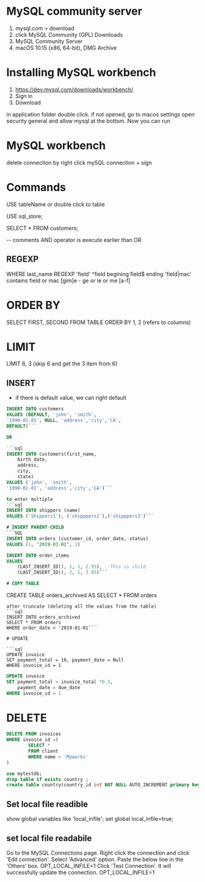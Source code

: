 # MySQL community server

1) mysql.com > download
2) click MySQL Community (GPL) Downloads
3) MySQL Community Server
4) macOS 10.15 (x86, 64-bit), DMG Archive

# Installing MySQL workbench

1) https://dev.mysql.com/downloads/workbench/
2) Sign in
3) Download


in application folder double click.
if not opened, go to macos settings open security general
and allow mysql at the bottom.
Now you can run


# MySQL workbench
delete connection by right click
mySQL connection + sign

# Commands
USE tableName or double click to table

USE sql_store;

SELECT *
FROM customers;

-- comments
AND operator is execute earlier than OR

## REGEXP  
WHERE last_name REGEXP 'field'
^field begining
field$ ending
'field|mac' contains field or mac
[gim]e - ge or ie or me
[a-f]

# ORDER BY

SELECT FIRST, SECOND
FROM TABLE
ORDER BY 1, 2 (refers to columns)

# LIMIT
LIMIT 6, 3  (skip 6 and get the 3 item from 6)

## INSERT
* if there is default value, we can right default

```sql
INSERT INTO customers
VALUES (DEFAULT, 'john', 'smith',
'1990-01-01', NULL, 'address','city','CA',
DEFAULT)```

OR

```sql
INSERT INTO customers(first_name,
    birth_date,
    address,
    city,
    state)
VALUES ('john', 'smith',
'1990-01-01', 'address','city','CA')```

to enter multiple
```sql
INSERT INTO shippers (name)
VALUES ('Shippers1'), ('shipppers2'),('shipppers3')```

# INSERT PARENT-CHILD
```SQL
INSERT INTO orders (customer_id, order_date, status)
VALUES (1, "2019-01-01", 1)

INSERT INTO order_items
VALUES
    (LAST_INSERT_ID(), 1, 1, 2.95), --This is child
    (LAST_INSERT_ID(), 2, 1, 3.95)```

# COPY TABLE
```
CREATE TABLE orders_archived AS
SELECT * FROM orders
```
after truncate (deleting all the values from the table)
```sql
INSERT INTO orders_archived
SELECT * FROM orders
WHERE order_date < '2019-01-01'```

# UPDATE

```sql
UPDATE invoice
SET payment_total = 10, payment_date = Null
WHERE invoice_id = 1
```
```sql
UPDATE invoice
SET payment_total = invoice_total *0.5,
    payment_date = due_date
WHERE invoice_id = 1
```
# DELETE
```SQL
DELETE FROM invoices
WHERE invoice_id =(
        SELECT *
        FROM client
        WHERE name = 'Myworks'
)
```

```sql
use mytestdb;
drop table if exists country ;
create table country(country_id int NOT NULL AUTO_INCREMENT primary key, country_name varchar(50), last_update datetime NOT NULL);
```

## Set local file readible
show global variables like 'local_infile';
set global local_infile=true;


## set local file readabile
Go to the MySQL Connections page.
Right click the connection and click 'Edit connection'.
Select 'Advanced' option. Paste the below line in the 'Others' box.
OPT_LOCAL_INFILE=1
Click 'Test Connection'. It will successfully update the connection.
OPT_LOCAL_INFILE=1
